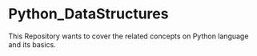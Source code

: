 # Python_DataStructures
This Repository wants to cover the related concepts on Python language and its basics.
